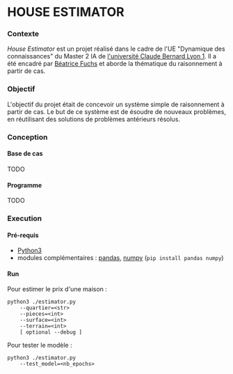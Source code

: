 # HOUSE ESTIMATOR


### Contexte

*House Estimator* est un projet réalisé dans le cadre de l'UE "Dynamique des connaissances" du Master 2 IA de [l'université Claude Bernard Lyon 1](https://www.univ-lyon1.fr/). Il a été encadré par [Béatrice Fuchs](https://perso.liris.cnrs.fr/beatrice.fuchs/) et aborde la thématique du raisonnement à partir de cas. 


### Objectif 

L'objectif du projet était de concevoir un système simple de raisonnement à partir de cas. Le but de ce système est de ésoudre de nouveaux problèmes, en réutilisant des solutions de problèmes antérieurs résolus.


### Conception

#### Base de cas
TODO

#### Programme
TODO


### Execution

#### Pré-requis
- [Python3](https://www.python.org/downloads/)
- modules complémentaires : [pandas](https://pandas.pydata.org/), [numpy](https://numpy.org/) (`pip install pandas numpy`)

#### Run 
Pour estimer le prix d'une maison :
```
python3 ./estimator.py 
    --quartier=<str>
    --pieces=<int>
    --surface=<int>
    --terrain=<int>
    [ optional --debug ]
```
Pour tester le modèle : 
```
python3 ./estimator.py 
    --test_model=<nb_epochs>
```
